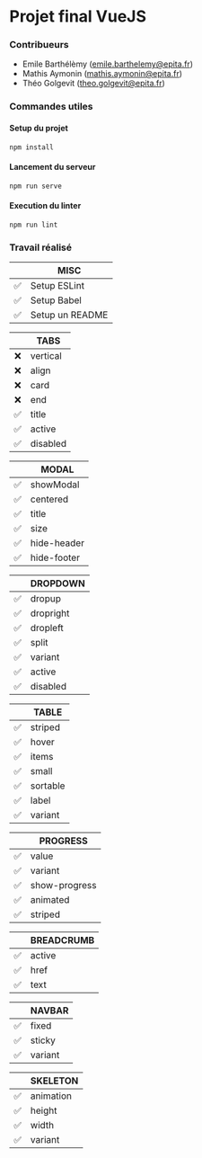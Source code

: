 # Projet final VueJS

### Contribueurs
* Emile Barthélèmy ([emile.barthelemy@epita.fr]())
* Mathis Aymonin ([mathis.aymonin@epita.fr]())
* Théo Golgevit ([theo.golgevit@epita.fr]())

### Commandes utiles

#### Setup du projet
```
npm install
```

#### Lancement du serveur
```
npm run serve
```

#### Execution du linter
```
npm run lint
```

### Travail réalisé

|     | MISC            |
|:---:|-----------------|
|  ✅  | Setup ESLint    |
|  ✅  | Setup Babel     |
|  ✅  | Setup un README |

|     | TABS     |
|:---:|----------|
|  ❌  | vertical |
|  ❌  | align    |
|  ❌  | card     |
|  ❌  | end      |
|  ✅  | title    |
|  ✅  | active   |
|  ✅  | disabled |

|     | MODAL       |
|:---:|-------------|
|  ✅  | showModal   |
|  ✅  | centered    |
|  ✅  | title       |
|  ✅  | size        |
|  ✅  | hide-header |
|  ✅  | hide-footer |

|     | DROPDOWN  |
|:---:|-----------|
|  ✅  | dropup    |
|  ✅  | dropright |
|  ✅  | dropleft  |
|  ✅  | split     |
|  ✅  | variant   |
|  ✅  | active    |
|  ✅  | disabled  |

|     | TABLE    |
|:---:|----------|
|  ✅  | striped  |
|  ✅  | hover    |
|  ✅  | items    |
|  ✅  | small    |
|  ✅  | sortable |
|  ✅  | label    |
|  ✅  | variant  |

|     | PROGRESS      |
|:---:|---------------|
|  ✅  | value         |
|  ✅  | variant       |
|  ✅  | show-progress |
|  ✅  | animated      |
|  ✅  | striped       |

|     | BREADCRUMB |
|:---:|------------|
|  ✅  | active     |
|  ✅  | href       |
|  ✅  | text       |

|     | NAVBAR  |
|:---:|---------|
|  ✅  | fixed   |
|  ✅  | sticky  |
|  ✅  | variant |

|     | SKELETON  |
|:---:|-----------|
|  ✅  | animation |
|  ✅  | height    |
|  ✅  | width     |
|  ✅  | variant   |

